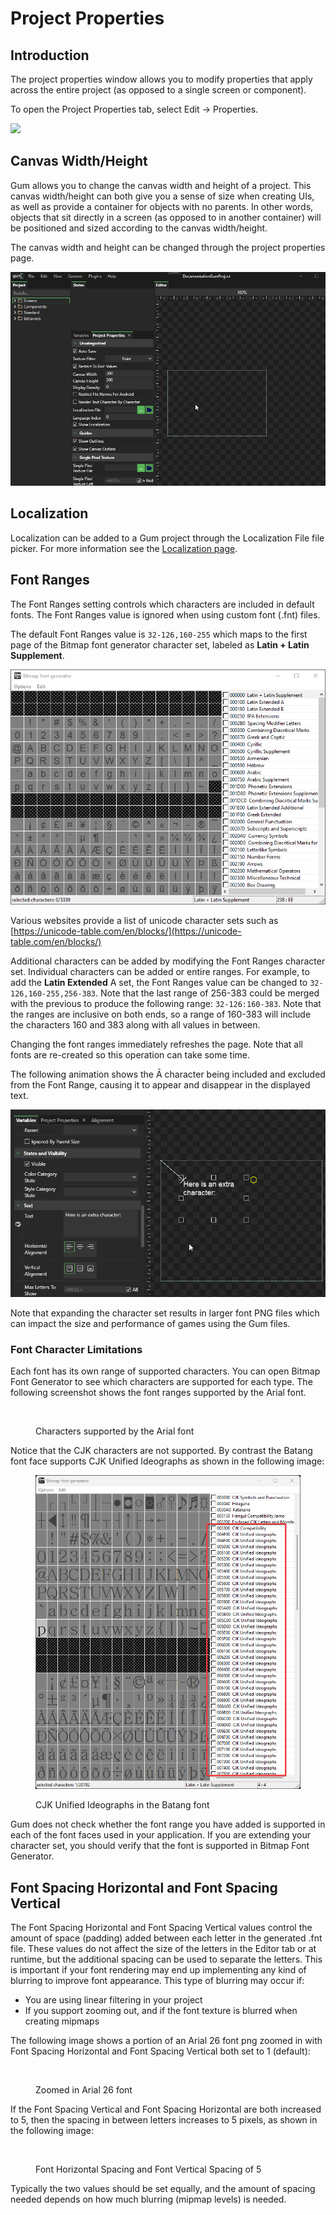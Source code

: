 # Project Properties

## Introduction

The project properties window allows you to modify properties that apply across the entire project (as opposed to a single screen or component).

To open the Project Properties tab, select Edit -> Properties.

![](<../../.gitbook/assets/image (10) (1) (1).png>)

## Canvas Width/Height

Gum allows you to change the canvas width and height of a project. This canvas width/height can both give you a sense of size when creating UIs, as well as provide a container for objects with no parents. In other words, objects that sit directly in a screen (as opposed to in another container) will be positioned and sized according to the canvas width/height.

The canvas width and height can be changed through the project properties page.

![](<../../.gitbook/assets/14_15 17 26.gif>)

## Localization

Localization can be added to a Gum project through the Localization File file picker. For more information see the [Localization page](../localization.md).

## Font Ranges

The Font Ranges setting controls which characters are included in default fonts. The Font Ranges value is ignored when using custom font (.fnt) files.

The default Font Ranges value is `32-126,160-255` which maps to the first page of the Bitmap font generator character set, labeled as **Latin + Latin Supplement**.

![](<../../.gitbook/assets/image (2) (1) (1) (1) (1) (1) (1) (1) (1) (1) (1) (1) (1) (1) (1) (1) (1) (1) (1) (1) (1) (1) (1) (1) (1) (1) (1) (1) (1) (1) (1).png>)

Various websites provide a list of unicode character sets such as [https://unicode-table.com/en/blocks/](https://unicode-table.com/en/blocks/)

Additional characters can be added by modifying the Font Ranges character set. Individual characters can be added or entire ranges. For example, to add the **Latin Extended** A set, the Font Ranges value can be changed to `32-126,160-255,256-383`. Note that the last range of 256-383 could be merged with the previous to produce the following range: `32-126:160-383`. Note that the ranges are inclusive on both ends, so a range of 160-383 will include the characters 160 and 383 along with all values in between.

Changing the font ranges immediately refreshes the page. Note that all fonts are re-created so this operation can take some time.

The following animation shows the Ā character being included and excluded from the Font Range, causing it to appear and disappear in the displayed text.

![](<../../.gitbook/assets/14_16 04 36.gif>)

Note that expanding the character set results in larger font PNG files which can impact the size and performance of games using the Gum files.

### Font Character Limitations

Each font has its own range of supported characters. You can open Bitmap Font Generator to see which characters are supported for each type. The following screenshot shows the font ranges supported by the Arial font.

<figure><img src="../../.gitbook/assets/11_21 24 25.png" alt=""><figcaption><p>Characters supported by the Arial font</p></figcaption></figure>

Notice that the CJK characters are not supported. By contrast the Batang font face supports CJK Unified Ideographs as shown in the following image:

<figure><img src="../../.gitbook/assets/image (1) (1).png" alt=""><figcaption><p>CJK Unified Ideographs in the Batang font</p></figcaption></figure>

Gum does not check whether the font range you have added is supported in each of the font faces used in your application. If you are extending your character set, you should verify that the font is supported in Bitmap Font Generator.

## Font Spacing Horizontal and Font Spacing Vertical

The Font Spacing Horizontal and Font Spacing Vertical values control the amount of space (padding) added between each letter in the generated .fnt file. These values do not affect the size of the letters in the Editor tab or at runtime, but the additional spacing can be used to separate the letters. This is important if your font rendering may end up implementing any kind of blurring to improve font appearance. This type of blurring may occur if:

* You are using linear filtering in your project
* If you support zooming out, and if the font texture is blurred when creating mipmaps

The following image shows a portion of an Arial 26 font png zoomed in with Font Spacing Horizontal and Font Spacing Vertical both set to 1 (default):

<figure><img src="../../.gitbook/assets/28_06 32 22.png" alt=""><figcaption><p>Zoomed in Arial 26 font</p></figcaption></figure>

If the Font Spacing Vertical and Font Spacing Horizontal are both increased to 5, then the spacing in between letters increases to 5 pixels, as shown in the following image:

<figure><img src="../../.gitbook/assets/image (2).png" alt=""><figcaption><p>Font Horizontal Spacing and Font Vertical Spacing of 5</p></figcaption></figure>

Typically the two values should be set equally, and the amount of spacing needed depends on how much blurring (mipmap levels) is needed.
